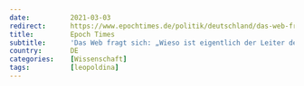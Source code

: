 ```yaml
---
date:          2021-03-03
redirect:      https://www.epochtimes.de/politik/deutschland/das-web-fragt-sich-wieso-ist-eigentlich-der-leiter-der-chinesischen-seuchenschutzbehoerde-mitglied-der-leopoldina-a3455882.html
title:         Epoch Times
subtitle:      'Das Web fragt sich: „Wieso ist eigentlich der Leiter der chinesischen Seuchenschutzbehörde Mitglied der Leopoldina?“'
country:       DE
categories:    [Wissenschaft]
tags:          [leopoldina]
---
```

